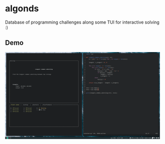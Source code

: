 # algonds
Database of programming challenges along some TUI for interactive solving :)

## Demo
<img src="./assets/demo1.gif">
